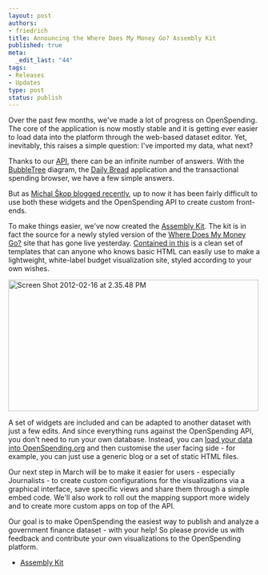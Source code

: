 ```yaml
--- 
layout: post
authors:
- friedrich
title: Announcing the Where Does My Money Go? Assembly Kit
published: true
meta: 
  _edit_last: "44"
tags: 
- Releases
- Updates
type: post
status: publish
---
```

Over the past few months, we've made a lot of progress on OpenSpending. The core of the application is now mostly stable and it is getting ever easier to load data into the platform through the web-based dataset editor. Yet, inevitably, this raises a simple question: I've imported my data, what next?

Thanks to our [API](http://openspending.org/help/api.html), there can be an infinite number of answers. With the [BubbleTree](http://okfnlabs.org/bubbletree/) diagram, the [Daily Bread](http://wheredoesmymoneygo.org/dailybread.html) application and the transactional spending browser, we have a few simple answers.

But as [Michal Škop blogged recently](http://blog.openspending.org/2012/02/15/the-czech-budget-on-line-the-half-success-story/), up to now it has been fairly difficult to use both these widgets and the OpenSpending API to create custom front-ends.

To make things easier, we've now created the [Assembly Kit](https://github.com/openspending/wheredoesmymoneygo.org). The kit is in fact the source for a newly styled version of the [Where Does My Money Go?](http://wheredoesmymoneygo.org/) site that has gone live yesterday. [Contained in this](https://github.com/openspending/wheredoesmymoneygo.org) is a clean set of templates that can anyone who knows basic HTML can easily use to make a lightweight, white-label budget visualization site, styled according to your own wishes. 

<a href="http://wheredoesmymoneygo.org/"><img src="http://farm8.staticflickr.com/7201/6886198003_781374afa7.jpg" width="500" height="263" alt="Screen Shot 2012-02-16 at 2.35.48 PM"></a>

A set of widgets are included and can be adapted to another dataset with just a few edits. And since everything runs against the OpenSpending API, you don't need to run your own database. Instead, you can [load your data into OpenSpending.org](http://wiki.openspending.org/Loading_into_OpenSpending) and then customise the user facing side - for example, you can just use a generic blog or a set of static HTML files.

Our next step in March will be to make it easier for users - especially Journalists - to create custom configurations for the visualizations via a graphical interface, save specific views and share them through a simple embed code. We'll also work to roll out the mapping support more widely and to create more custom apps on top of the API. 

Our goal is to make OpenSpending the easiest way to publish and analyze a government finance dataset - with your help! So please provide us with feedback and contribute your own visualizations to the OpenSpending platform.

* [Assembly Kit](https://github.com/openspending/satellite-template)
